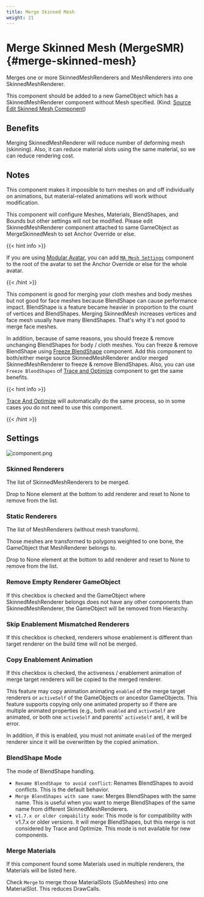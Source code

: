 ```yaml
---
title: Merge Skinned Mesh
weight: 21
---
```


# Merge Skinned Mesh (MergeSMR) {#merge-skinned-mesh}

Merges one or more SkinnedMeshRenderers and MeshRenderers into one SkinnedMeshRenderer.

This component should be added to a new GameObject which has a SkinnedMeshRenderer component without Mesh specified. (Kind: [Source Edit Skinned Mesh Component](../../component-kind/edit-skinned-mesh-components#source-component))

## Benefits

Merging SkinnedMeshRenderer will reduce number of deforming mesh (skinning).
Also, it can reduce material slots using the same material, so we can reduce rendering cost.

## Notes

This component makes it impossible to turn meshes on and off individually on animations, but material-related animations will work without modification.

This component will configure Meshes, Materials, BlendShapes, and Bounds but other settings will not be modified.
Please edit SkinnedMeshRenderer component attached to same GameObject as MergeSkinnedMesh to set Anchor Override or else.

{{< hint info >}}

If you are using [Modular Avatar], you can add [`MA Mesh Settings`] component to the root of the avatar to set the Anchor Override or else for the whole avatar.

{{< /hint >}}

This component is good for merging your cloth meshes and body meshes but not good for face meshes because BlendShape can cause performance impact.
BlendShape is a feature became heavier in proportion to the count of vertices and BlendShapes.
Merging SkinnedMesh increases vertices and face mesh usually have many BlendShapes.
That's why it's not good to merge face meshes.

In addition, because of same reasons, you should freeze & remove unchanging BlendShapes for body / cloth meshes.
You can freeze & remove BlendShape using [Freeze BlendShape](../freeze-blendshape) component.
Add this component to both/either merge source SkinnedMeshRenderer and/or merged SkinnedMeshRenderer to freeze & remove BlendShapes.
Also, you can use `Freeze BlendShapes` of [Trace and Optimize](../trace-and-optimize) component to get the same benefits.

{{< hint info >}}

[Trace And Optimize](../trace-and-optimize) will automatically do the same process, so in some cases you do not need to use this component.

{{< /hint >}}

## Settings

![component.png](component.png)

### Skinned Renderers

The list of SkinnedMeshRenderers to be merged.

Drop to None element at the bottom to add renderer and reset to None to remove from the list.

### Static Renderers

The list of MeshRenderers (without mesh transform).

Those meshes are transformed to polygons weighted to one bone, the GameObject that MeshRenderer belongs to.

Drop to None element at the bottom to add renderer and reset to None to remove from the list.

### Remove Empty Renderer GameObject

If this checkbox is checked and the GameObject where SkinnedMeshRenderer belongs does not have
any other components than SkinnedMeshRenderer, the GameObject will be removed from Hierarchy.

### Skip Enablement Mismatched Renderers

If this checkbox is checked, renderers whose enablement is different than target renderer on the build time will not be merged.

### Copy Enablement Animation

If this checkbox is checked, the activeness / enablement animation of merge target renderers will be copied to the merged renderer.

This feature may copy animation animating `enabled` of the merge target renderers or `activeSelf` of the GameObjects or ancestor GameObjects.
This feature supports copying only one animated property so if there are multiple animated properties (e.g., both `enabled` and `activeSelf` are animated, or both one `activeSelf` and parents' `activeSelf` are), it will be error.

In addition, if this is enabled, you must not animate `enabled` of the merged renderer since it will be overwritten by the copied animation.

### BlendShape Mode

The mode of BlendShape handling.

- `Rename BlendShape to avoid conflict`: Renames BlendShapes to avoid conflicts. This is the default behavior.
- `Merge BlendShapes with same name`: Merges BlendShapes with the same name. This is useful when you want to merge BlendShapes of the same name from different SkinnedMeshRenderers.
- `v1.7.x or older compability mode`: This mode is for compatibility with v1.7.x or older versions. It will merge BlendShapes, but this merge is not considered by Trace and Optimize. This mode is not available for new components.


### Merge Materials

If this component found some Materials used in multiple renderers, the Materials will be listed here.

Check `Merge` to merge those MaterialSlots (SubMeshes) into one MaterialSlot. This reduces DrawCalls.

[Modular Avatar]: https://modular-avatar.nadena.dev
[`MA Mesh Settings`]: https://modular-avatar.nadena.dev/docs/reference/mesh-settings
